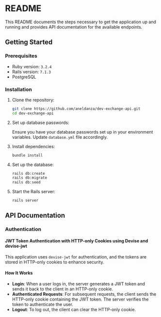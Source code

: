 # README

This README documents the steps necessary to get the application up and running and provides API documentation for the available endpoints.

## Getting Started

### Prerequisites

- Ruby version: `3.2.4`
- Rails version: `7.1.3`
- PostgreSQL

### Installation

1. Clone the repository:

   ```sh
   git clone https://github.com/aneldanza/dev-exchange-api.git
   cd dev-exchange-api
   ```

2. Set up database passwords:

   Ensure you have your database passwords set up in your environment variables. Update `database.yml` file accordingly.

3. Install dependencies:

   ```sh
   bundle install
   ```

4. Set up the database:

   ```sh
   rails db:create
   rails db:migrate
   rails db:seed
   ```

5. Start the Rails server:
   ```sh
   rails server
   ```

## API Documentation

### Authentication

#### JWT Token Authentication with HTTP-only Cookies using Devise and devise-jwt

This application uses `devise-jwt` for authentication, and the tokens are stored in HTTP-only cookies to enhance security.

#### How It Works

- **Login**: When a user logs in, the server generates a JWT token and sends it back to the client in an HTTP-only cookie.
- **Authenticated Requests**: For subsequent requests, the client sends the HTTP-only cookie containing the JWT token. The server verifies the token to authenticate the user.
- **Logout**: To log out, the client can clear the HTTP-only cookie.
